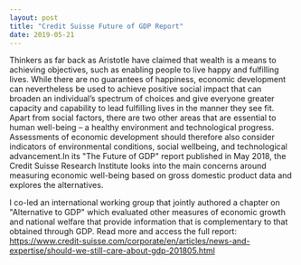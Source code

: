 ```yaml
---
layout: post
title: "Credit Suisse Future of GDP Report"
date: 2019-05-21
---
```


Thinkers as far back as Aristotle have claimed that wealth is a means to achieving objectives, such as enabling people to live happy and fulfilling lives. While there are no guarantees of happiness, economic development can nevertheless be used to achieve positive social impact that can broaden an individual’s spectrum of choices and give everyone greater capacity and capability to lead fulfilling lives in the manner they see fit. Apart from social factors, there are two other areas that are essential to human well-being – a healthy environment and technological progress. Assessments of economic development should therefore also consider indicators of environmental conditions, social wellbeing, and technological advancement.In its "The Future of GDP" report published in May 2018, the Credit Suisse Research Institute looks into the main concerns around measuring economic well-being based on gross domestic product data and explores the alternatives. 

I co-led an international working group that jointly authored a chapter on "Alternative to GDP" which evaluated other measures of economic growth and national welfare that provide information that is complementary to that obtained through GDP. Read more and access the full report: https://www.credit-suisse.com/corporate/en/articles/news-and-expertise/should-we-still-care-about-gdp-201805.html 
